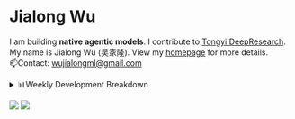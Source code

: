 #  Jialong Wu

I am building **native agentic models**. I contribute to [Tongyi DeepResearch](https://github.com/Alibaba-NLP/DeepResearch).<br>
My name is Jialong Wu (吴家隆). View my [homepage](https://callanwu.github.io/) for more details. <br>
📫Contact: wujialongml@gmail.com


<details><summary>📊Weekly Development Breakdown</summary>

<!--START_SECTION:waka-->

```txt
From: 13 October 2025 - To: 20 October 2025

Total Time: 2 hrs 25 mins

Python       1 hr 19 mins    █████████████▓░░░░░░░░░░░   54.74 %
JSON         23 mins         ████░░░░░░░░░░░░░░░░░░░░░   16.29 %
HTML         20 mins         ███▓░░░░░░░░░░░░░░░░░░░░░   14.23 %
Markdown     12 mins         ██▒░░░░░░░░░░░░░░░░░░░░░░   08.84 %
SSH Config   8 mins          █▒░░░░░░░░░░░░░░░░░░░░░░░   05.88 %
```

<!--END_SECTION:waka-->

[![wakatime](https://wakatime.com/badge/user/c6720b29-9431-4a60-bc9d-e1fb2b6bd65f.svg)](https://wakatime.com/@c6720b29-9431-4a60-bc9d-e1fb2b6bd65f)
</details>

[![](https://img.shields.io/badge/Google%20Scholar-4385FE.svg?&color=d6d6d6&style=flat-square&logo=google-scholar)](https://scholar.google.com/citations?user=6eg2m4YAAAAJ)
![](https://komarev.com/ghpvc/?username=callanwu)
